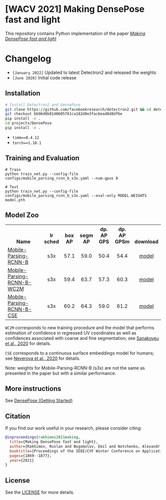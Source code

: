 # \[WACV 2021\] Making DensePose fast and light

This repository contains Python implementation of the paper [_Making DensePose fast and
light_](http://arxiv.org/abs/2006.15190)

# Changelog

- `[January 2022]` Updated to latest Detectron2 and released the weights
- `[June 2020]` Initial code release

## Installation

```bash
# Install Detectron2 and DensePose
git clone https://github.com/facebookresearch/detectron2.git && cd detectron2
git checkout bb96d0b01d0605761ca182d0e3fac6ead8d8df6e
pip install -e .
cd projects/DensePose
pip install -e .
```

* `timm==0.4.12`
* `torch==1.10.1`

## Training and Evaluation

```
# Train
python train_net.py --config-file configs/mobile_parsing_rcnn_b_s3x.yaml --num-gpus 8

# Test
python train_net.py --config-file configs/mobile_parsing_rcnn_b_s3x.yaml --eval-only MODEL.WEIGHTS model.pth
```

## <a name="ModelZoo"></a> Model Zoo

<table><tbody>
<!-- START TABLE -->
<!-- TABLE HEADER -->
<th valign="bottom">Name</th>
<th valign="bottom">lr<br/>sched</th>
<th valign="bottom">box<br/>AP</th>
<th valign="bottom">segm<br/>AP</th>
<th valign="bottom">dp. AP<br/>GPS</th>
<th valign="bottom">dp. AP<br/>GPSm</th>
<th valign="bottom">download</th>
<!-- TABLE BODY -->
<!-- ROW: Mobile-Parsing-RCNN-B -->
<tr><td align="left"><a href="../configs/mobile_parsing_rcnn_b_s3x.yaml">Mobile-Parsing-RCNN-B</a></td>
<td align="center">s3x</td>
<td align="center">57.1</td>
<td align="center">59.0</td>
<td align="center">50.4</td>
<td align="center">54.4</td>
<td align="center"><a href="https://drive.google.com/file/d/1yC5QBT0fYmMrI40RhrA3nB5Pa-F7XpFt/view?usp=sharing">model</a></td>
</tr>
<!-- ROW: Mobile-Parsing-RCNN-B-WC2M -->
<tr><td align="left"><a href="../configs/mobile_parsing_rcnn_b_wc2m_s3x.yaml">Mobile-Parsing-RCNN-B-WC2M</a></td>
<td align="center">s3x</td>
<td align="center">59.4</td>
<td align="center">63.7</td>
<td align="center">57.3</td>
<td align="center">60.3</td>
<td align="center"><a href="https://drive.google.com/file/d/1yEBH7ArbadycdSW-Yk1rM5Hl0v3HE7_V/view?usp=sharing">model</a></td>
</tr>
<!-- ROW: Mobile-Parsing-RCNN-B-CSE -->
<tr><td align="left"><a href="../configs/mobile_parsing_rcnn_b_cse_s3x.yaml">Mobile-Parsing-RCNN-B-CSE</a></td>
<td align="center">s3x</td>
<td align="center">60.2</td>
<td align="center">64.3</td>
<td align="center">59.0</td>
<td align="center">61.2</td>
<td align="center"><a href="https://drive.google.com/file/d/1yfZuM8git92NFVEP2PtjBeMyJuXSeLj3/view?usp=sharing">model</a></td>
</tr>
</tbody></table>

`WC2M` corresponds to new training procedure and the model that performs estimation of confidence in regressed UV
coordinates as well as confidences associated with coarse and fine segmentation;
see [Sanakoyeu et al., 2020](https://arxiv.org/pdf/2003.00080.pdf) for details.

`CSE` corresponds to a continuous surface embeddings model for humans;
see [Neverova et al., 2020](https://arxiv.org/abs/2011.12438) for details.

Note: weights for Mobile-Parsing-RCNN-B (s3x) are not the same as presented in the paper but with a similar performance.

## More instructions

See [ DensePose (Getting Started) ](https://github.com/facebookresearch/detectron2/blob/bb96d0b01d0605761ca182d0e3fac6ead8d8df6e/projects/DensePose/doc/GETTING_STARTED.md)

## Citation

If you find our work useful in your research, please consider citing:

```BibTeX
@inproceedings{rakhimov2021making,
  title={Making DensePose fast and light},
  author={Rakhimov, Ruslan and Bogomolov, Emil and Notchenko, Alexandr and Mao, Fung and Artemov, Alexey and Zorin, Denis and Burnaev, Evgeny},
  booktitle={Proceedings of the IEEE/CVF Winter Conference on Applications of Computer Vision},
  pages={1869--1877},
  year={2021}
}
```

## License

See the [LICENSE](LICENSE) for more details.